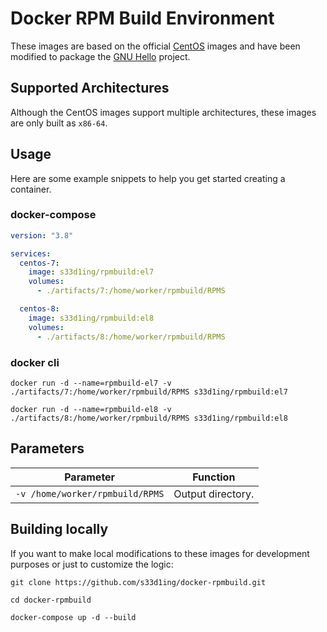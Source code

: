# Docker RPM Build Environment

These images are based on the official [CentOS](https://hub.docker.com/_/centos) images and have been modified to package the [GNU Hello](https://www.gnu.org/software/hello/) project.

## Supported Architectures

Although the CentOS images support multiple architectures, these images are only built as `x86-64`.

## Usage

Here are some example snippets to help you get started creating a container.

### docker-compose

```yaml
version: "3.8"

services:
  centos-7:
    image: s33d1ing/rpmbuild:el7
    volumes:
      - ./artifacts/7:/home/worker/rpmbuild/RPMS

  centos-8:
    image: s33d1ing/rpmbuild:el8
    volumes:
      - ./artifacts/8:/home/worker/rpmbuild/RPMS
```

### docker cli

```shell
docker run -d --name=rpmbuild-el7 -v ./artifacts/7:/home/worker/rpmbuild/RPMS s33d1ing/rpmbuild:el7

docker run -d --name=rpmbuild-el8 -v ./artifacts/8:/home/worker/rpmbuild/RPMS s33d1ing/rpmbuild:el8
```

## Parameters

| Parameter | Function |
| --- | --- |
| `-v /home/worker/rpmbuild/RPMS` | Output directory. |

## Building locally

If you want to make local modifications to these images for development purposes or just to customize the logic:

```shell
git clone https://github.com/s33d1ing/docker-rpmbuild.git

cd docker-rpmbuild

docker-compose up -d --build
```
